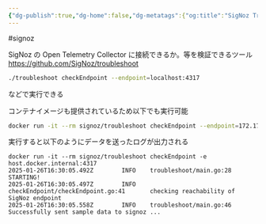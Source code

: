 ```yaml
---
{"dg-publish":true,"dg-home":false,"dg-metatags":{"og:title":"SigNoz Troubleshooting","og:image":"https://raw.githubusercontent.com/konnta0/blog2/refs/heads/main/konnta0.jpg","twitter:card":"summary","twitter:title":"SigNoz Troubleshooting","twitter:image":"https://raw.githubusercontent.com/konnta0/blog2/refs/heads/main/konnta0.jpg","twitter:site":"@konnta0"},"permalink":"/Engineering/Observability/SigNoz/SigNoz Troubleshooting/","metatags":{"og:title":"SigNoz Troubleshooting","og:image":"https://raw.githubusercontent.com/konnta0/blog2/refs/heads/main/konnta0.jpg","twitter:card":"summary","twitter:title":"SigNoz Troubleshooting","twitter:image":"https://raw.githubusercontent.com/konnta0/blog2/refs/heads/main/konnta0.jpg","twitter:site":"@konnta0"},"dgPassFrontmatter":true,"created":"2025-02-12T10:52:18.877+09:00"}
---
```



#signoz 

SigNoz の Open Telemetry Collector に接続できるか。等を検証できるツール
https://github.com/SigNoz/troubleshoot

```bash
./troubleshoot checkEndpoint --endpoint=localhost:4317
```

などで実行できる

コンテナイメージも提供されているため以下でも実行可能
```bash
docker run -it --rm signoz/troubleshoot checkEndpoint --endpoint=172.17.0.1:4317
```

実行すると以下のようにデータを送ったログが出力される
```shell
docker run -it --rm signoz/troubleshoot checkEndpoint -e host.docker.internal:4317
2025-01-26T16:30:05.492Z        INFO    troubleshoot/main.go:28 STARTING!
2025-01-26T16:30:05.497Z        INFO    checkEndpoint/checkEndpoint.go:41       checking reachability of SigNoz endpoint
2025-01-26T16:30:05.558Z        INFO    troubleshoot/main.go:46 Successfully sent sample data to signoz ...
```